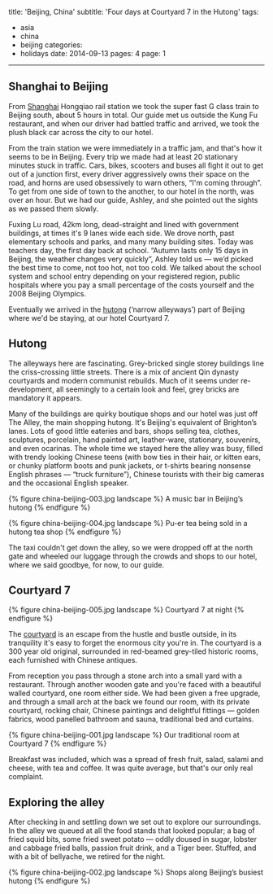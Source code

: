 title: 'Beijing, China'
subtitle: 'Four days at Courtyard 7 in the Hutong'
tags:
  - asia
  - china
  - beijing
categories:
  - holidays
date: 2014-09-13
pages: 4
page: 1
---

## Shanghai to Beijing

From [Shanghai](/2014/09/shanghai-china/) Hongqiao rail station we took the super fast G class train to Beijing south, about 5 hours in total. Our guide met us outside the Kung Fu restaurant, and when our driver had battled traffic and arrived, we took the plush black car across the city to our hotel.

From the train station we were immediately in a traffic jam, and that's how it seems to be in Beijing. Every trip we made had at least 20 stationary minutes stuck in traffic. Cars, bikes, scooters and buses all fight it out to get out of a junction first, every driver aggressively owns their space on the road, and horns are used obsessively to warn others, “I'm coming through”. To get from one side of town to the another, to our hotel in the north, was over an hour. But we had our guide, Ashley, and she pointed out the sights as we passed them slowly.

Fuxing Lu road, 42km long, dead-straight and lined with government buildings, at times it's 9 lanes wide each side. We drove north, past elementary schools and parks, and many many building sites. Today was teachers day, the first day back at school. “Autumn lasts only 15 days in Beijing, the weather changes very quickly”, Ashley told us — we’d picked the best time to come, not too hot, not too cold. We talked about the school system and school entry depending on your registered region, public hospitals where you pay a small percentage of the costs yourself and the 2008 Beijing Olympics.

Eventually we arrived in the [hutong](http://en.wikipedia.org/wiki/Hutong) (‘narrow alleyways’) part of Beijing where we'd be staying, at our hotel Courtyard 7.

## Hutong

The alleyways here are fascinating. Grey-bricked single storey buildings line the criss-crossing little streets. There is a mix of ancient Qin dynasty courtyards and modern communist rebuilds. Much of it seems under re-development, all seemingly to a certain look and feel, grey bricks are mandatory it appears.

Many of the buildings are quirky boutique shops and our hotel was just off The Alley, the main shopping hutong. It's Beijing's equivalent of Brighton’s lanes. Lots of good little eateries and bars, shops selling tea, clothes, sculptures, porcelain, hand painted art, leather-ware, stationary, souvenirs, and even ocarinas. The whole time we stayed here the alley was busy, filled with trendy looking Chinese teens (with bow ties in their hair, or kitten ears, or chunky platform boots and punk jackets, or t-shirts bearing nonsense English phrases — “truck furniture”), Chinese tourists with their big cameras and the occasional English speaker.

{% figure china-beijing-003.jpg landscape %}
A music bar in Beijing’s hutong
{% endfigure %}

{% figure china-beijing-004.jpg landscape %}
Pu-er tea being sold in a hutong tea shop
{% endfigure %}

The taxi couldn't get down the alley, so we were dropped off at the north gate and wheeled our luggage through the crowds and shops to our hotel, where we said goodbye, for now, to our guide.

## Courtyard 7

{% figure china-beijing-005.jpg landscape %}
Courtyard 7 at night
{% endfigure %}

The [courtyard](http://www.tripadvisor.co.uk/Hotel_Review-g294212-d1141369-Reviews-Courtyard_7-Beijing.html) is an escape from the hustle and bustle outside, in its tranquility it's easy to forget the enormous city you're in. The courtyard is a 300 year old original, surrounded in red-beamed grey-tiled historic rooms, each furnished with Chinese antiques.

From reception you pass through a stone arch into a small yard with a restaurant. Through another wooden gate and you're faced with a beautiful walled courtyard, one room either side. We had been given a free upgrade, and through a small arch at the back we found our room, with its private courtyard, rocking chair, Chinese paintings and delightful fittings — golden fabrics, wood panelled bathroom and sauna, traditional bed and curtains.

{% figure china-beijing-001.jpg landscape %}
Our traditional room at Courtyard 7
{% endfigure %}

Breakfast was included, which was a spread of fresh fruit, salad, salami and cheese, with tea and coffee. It was quite average, but that's our only real complaint.

## Exploring the alley

After checking in and settling down we set out to explore our surroundings. In the alley we queued at all the food stands that looked popular; a bag of fried squid bits, some fried sweet potato — oddly doused in sugar, lobster and cabbage fried balls, passion fruit drink, and a Tiger beer. Stuffed, and with a bit of bellyache, we retired for the night.

{% figure china-beijing-002.jpg landscape %}
Shops along Beijing’s busiest hutong
{% endfigure %}
